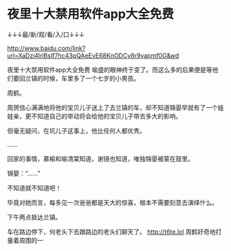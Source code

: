 # 夜里十大禁用软件app大全免费

↓↓↓最/新/观/看/入/口↓↓↓

http://www.baidu.com/link?url=XaDzi4lrlBsIf7hc43pQAeEvE68KnODCy8r9yapmf0G&wd

夜里十大禁用软件app大全免费
喻盛的眼神终于变了。而这么多的后果便是等他们要回兰镇的时候，车里多了一个七岁的小男孩。

周鹤。

周赟信心满满地将他的宝贝儿子送上了去兰镇的车，却不知道锦晏早就有了一个娃娃亲，更不知道自己的举动将会给他的宝贝儿子带去多大的影响。

但毫无疑问，在坑儿子这事上，他比任何人都优秀。

……

回家的事情，慕榆和喻清棠知道，谢镜也知道，唯独锦晏被蒙在鼓里。

锦晏：“……”

不知道就不知道吧！

毕竟对她而言，每多见一次爸爸都是天大的惊喜，根本不需要刻意去演绎什么。

下午两点抵达兰镇。

车在路边停下，何老头下去跟路边的老头们聊天了。
http://t6te.lol
周鹤好奇地打量着周围的一
